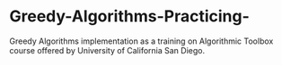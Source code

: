 # Greedy-Algorithms-Practicing-
Greedy Algorithms implementation as a training on Algorithmic Toolbox course offered by University of California San Diego. 
